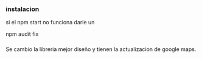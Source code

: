 ### instalacion 
si el npm start no funciona darle un  

npm audit fix 


### 
Se cambio la libreria mejor diseño y tienen la actualizacion de google maps.

